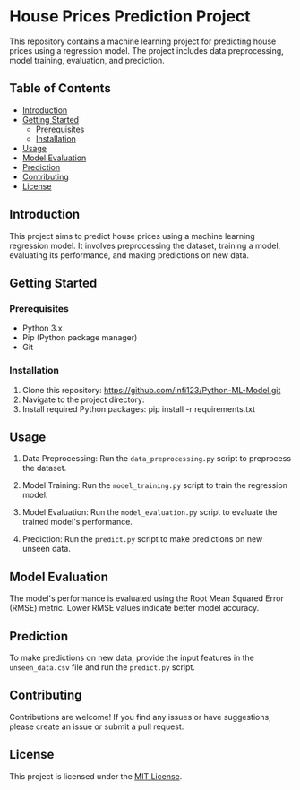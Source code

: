 # House Prices Prediction Project

This repository contains a machine learning project for predicting house prices using a regression model. The project includes data preprocessing, model training, evaluation, and prediction.

## Table of Contents

- [Introduction](#introduction)
- [Getting Started](#getting-started)
  - [Prerequisites](#prerequisites)
  - [Installation](#installation)
- [Usage](#usage)
- [Model Evaluation](#model-evaluation)
- [Prediction](#prediction)
- [Contributing](#contributing)
- [License](#license)

## Introduction

This project aims to predict house prices using a machine learning regression model. It involves preprocessing the dataset, training a model, evaluating its performance, and making predictions on new data.

## Getting Started

### Prerequisites

- Python 3.x
- Pip (Python package manager)
- Git

### Installation

1. Clone this repository: https://github.com/infi123/Python-ML-Model.git
2. Navigate to the project directory:
3. Install required Python packages: pip install -r requirements.txt

## Usage

1. Data Preprocessing: Run the `data_preprocessing.py` script to preprocess the dataset.

2. Model Training: Run the `model_training.py` script to train the regression model.

3. Model Evaluation: Run the `model_evaluation.py` script to evaluate the trained model's performance.

4. Prediction: Run the `predict.py` script to make predictions on new unseen data.

## Model Evaluation

The model's performance is evaluated using the Root Mean Squared Error (RMSE) metric. Lower RMSE values indicate better model accuracy.

## Prediction

To make predictions on new data, provide the input features in the `unseen_data.csv` file and run the `predict.py` script.

## Contributing

Contributions are welcome! If you find any issues or have suggestions, please create an issue or submit a pull request.

## License

This project is licensed under the [MIT License](LICENSE).
